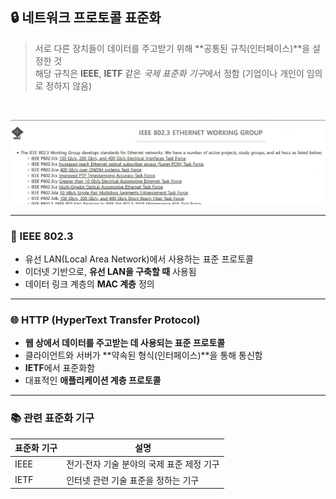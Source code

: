 ## 🔒 네트워크 프로토콜 표준화

> 서로 다른 장치들이 데이터를 주고받기 위해 **공통된 규칙(인터페이스)**을 설정한 것  
> 해당 규칙은 **IEEE**, **IETF** 같은 *국제 표준화 기구*에서 정함 (기업이나 개인이 임의로 정하지 않음)

<br>

![네트워크 프로토콜 이미지](./images/yj.png)

---

### 📡 IEEE 802.3

- 유선 LAN(Local Area Network)에서 사용하는 표준 프로토콜
- 이더넷 기반으로, **유선 LAN을 구축할 때** 사용됨
- 데이터 링크 계층의 **MAC 계층** 정의

---

### 🌐 HTTP (HyperText Transfer Protocol)

- **웹 상에서 데이터를 주고받는 데 사용되는 표준 프로토콜**
- 클라이언트와 서버가 **약속된 형식(인터페이스)**을 통해 통신함
- **IETF**에서 표준화함
- 대표적인 **애플리케이션 계층 프로토콜**

---

### 📚 관련 표준화 기구

| 표준화 기구 | 설명 |
|-------------|------|
| IEEE        | 전기·전자 기술 분야의 국제 표준 제정 기구 |
| IETF        | 인터넷 관련 기술 표준을 정하는 기구 |
